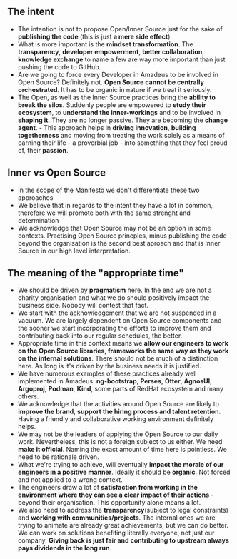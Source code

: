 ## The intent​

- The intention is not to propose Open/Inner Source just for the sake of **publishing the code** (this is just **a mere side effect**).​
- What is more important is the **mindset transformation**. The **transparency**, **developer empowerment**, **better collaboration**, **knowledge exchange** to name a few are way more important than just pushing the code to GitHub.​
- Are we going to force every Developer in Amadeus to be involved in Open Source? Definitely not. **Open Source cannot be centrally orchestrated**. It has to be organic in nature if we treat it seriously.​
- The Open, as well as the Inner Source practices bring the **ability to break the silos**. Suddenly people are empowered to **study their ecosystem**, to **understand the inner-workings** and to be involved in **shaping it**. ​They are no longer passive. They are becoming the **change agent**.​
​- This approach helps in **driving innovation**, **building togetherness** and moving from treating the work solely as a means of earning their life - a proverbial job - into something that they feel proud of, their **passion**. ​

## Inner vs Open Source
- In the scope of the Manifesto we don't differentiate these two approaches
- We believe that in regards to the intent they have a lot in common, therefore we will promote both with the same strenght and determination
- We acknowledge that Open Source may not be an option in some contexts. Practising Open Source princples, minus publishing the code beyond the organisation is the second best aproach and that is Inner Source in our high level interpretation.
​
## The meaning of the "appropriate time"
- We should be driven by **pragmatism** here. In the end we are not a charity organisation and what we do should positively impact the business side. Nobody will contest that fact. ​
- We start with the acknowledgement that we are not suspended in a vacuum. We are largely dependent on Open Source components and the sooner we start incorporating the efforts to improve them and contributing back into our regular schedules, the better.​
- Appropriate time in this context means we **allow our engineers to work on the Open Source libraries, frameworks the same way as they work on the internal solutions**. There should not be much of a distinction here. As long is it's driven by the business needs it is justified.
- We have numerous examples of these practices already well implemented in Amadeus: **ng-bootstrap**, **Perses**, **Otter**, **AgnosUI**, **Argoproj**, **Podman**, **Kind**, some parts of RedHat ecosystem and many others. ​
- We acknowledge that the activities around Open Source are likely to **improve the brand**, **support the hiring process and talent retention**. Having a friendly and collaborative working environment definitely helps.
- We may not be the leaders of applying the Open Source to our daily work. Nevertheless, this is not a foreign subject to us either. We need **make it official**. Naming the exact amount of time here is pointless. We need to be rationale driven. ​
- What we're trying to achieve, will eventually **impact the morale of our engineers in a positive manner**. Ideally it should be **organic**. Not forced and not applied to a wrong context. ​
- The engineers draw a lot of **satisfaction from working in the environment where they can see a clear impact of their actions** - beyond their organisation. This opportunity alone means a lot. ​
- We also need to address the **transparency**(subject to legal constraints) and **working with communities/projects**. The internal ones we are trying to animate are already great achievements, but we can do better. We can work on solutions benefiting literally everyone, not just our company. **Giving back is just fair and contributing to upstream always pays dividends in the long run**. ​
